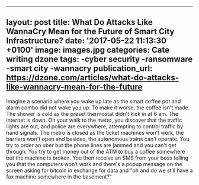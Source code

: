   - --
layout: post
title: What Do Attacks Like WannaCry Mean for the Future of Smart City Infrastructure?
date: '2017-05-22 11:13:30 +0100'
image: images.jpg
categories: Cate writing dzone
tags:
-cyber security
-ransomware
-smart city
-wannacry
publication_url: https://dzone.com/articles/what-do-attacks-like-wannacry-mean-for-the-future
---
Imagine a scenario where you wake up late as the smart coffee pot and alarm combo did not wake you up. To make it worse, the coffee isn't made. The shower is cold as the preset thermostat didn't kick in at 6 am. The internet is down. On your walk to the metro, you discover that the traffic lights are out, and police are everywhere, attempting to control traffic by hand signals. The metro is closed as the ticket machines won't work, the barriers won't open and besides, the autonomous trains can't operate. You try to order an uber but the phone lines are jammed and you can't get through. You try to get money out of the ATM to buy a coffee somewhere but the machine is broken. You then receive an SMS from your boss telling you that the computers won’t work and there's a popup message on the screen asking for bitcoin in exchange for data and "oh and do we still have a fax machine somewhere in the basement?"
